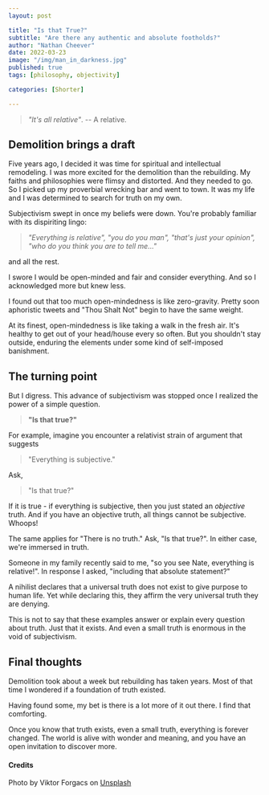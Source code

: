 ```yaml
---
layout: post

title: "Is that True?"
subtitle: "Are there any authentic and absolute footholds?" 
author: "Nathan Cheever"
date: 2022-03-23
image: "/img/man_in_darkness.jpg"
published: true
tags: [philosophy, objectivity]

categories: [Shorter]

---
```

> _"It's all relative"_.
   -- A relative.


## Demolition brings a draft
Five years ago, I decided it was time for spiritual and intellectual remodeling.
I was more excited for the demolition than the rebuilding.
My faiths and philosophies were flimsy and distorted. 
And they needed to go.
So I picked up my proverbial wrecking bar and went to town.
It was my life and I was determined to search for truth on my own.

Subjectivism swept in once my beliefs were down.
You're probably familiar with its dispiriting lingo:
> _"Everything is relative", "you do you man", "that's just your opinion", "who do you think you are to tell me..."_

 and all the rest. 

I swore I would be open-minded and fair and consider everything.
 And so I acknowledged more but knew less.

I found out that too much open-mindedness is like zero-gravity. 
Pretty soon aphoristic tweets and "Thou Shalt Not" begin to have the same weight.

At its finest, open-mindedness is like taking a walk in the fresh air.
 It's healthy to get out of your head/house every so often.
 But you shouldn't stay outside, enduring the elements under some kind of self-imposed banishment.


## The turning point
But I digress. This advance of subjectivism was stopped once I realized the power of a simple question.

> **"Is that true?"**

For example, imagine you encounter a relativist strain of argument that suggests 
> "Everything is subjective." 

Ask,
> "Is that true?" 

If it is true - if everything is subjective, then you just stated an _objective_ truth.
 And if you have an objective truth, all things cannot be subjective.
 Whoops!

The same applies for "There is no truth."
 Ask, "Is that true?".
In either case, we're immersed in truth.

Someone in my family recently said to me, "so you see Nate, everything is relative!". In response I asked, "including that absolute statement?"

A nihilist declares that a universal truth does not exist to give purpose to human life.
 Yet while declaring this, they affirm the very universal truth they are denying.

This is not to say that these examples answer or explain every question about truth.
Just that it exists.
And even a small truth is enormous in the void of subjectivism.

## Final thoughts
Demolition took about a week but rebuilding has taken years.
 Most of that time I wondered if a foundation of truth existed.

Having found some, my bet is there is a lot more of it out there. I find that comforting.

Once you know that truth exists, even a small truth, everything is forever changed.
The world is alive with wonder and meaning, and you have an open invitation to discover more.

#### Credits
Photo by Viktor Forgacs on [Unsplash](https://unsplash.com/photos/iDF0FXUxGhE)


